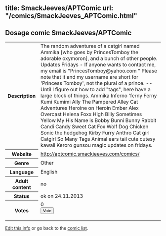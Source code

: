 title: SmackJeeves/APTComic
url: "/comics/SmackJeeves_APTComic.html"
---
Dosage comic SmackJeeves/APTComic
-----------------------------------------

<p id="msg"></p>
<script type="text/javascript">
if (window.location.search === '?edit_info_mail=sent_ok') {
  var elem = document.getElementById("msg");
  elem.innerHTML = 'Edited information sucessfully sent for review, which is usually done daily. Thanks!';
  elem.className = 'ok';
}
</script>
<table class="comicinfo">
<tr>
<th>Description</th><td>The random adventures of a catgirl named Ammika [who goes by PrincesTomboy the adorable oxymoron], and a bunch of other people. Updates Fridays - If anyone wants to contact me, my email is &quot;PrincesTomboy@yahoo.com &quot; Please note that it and my username are short for 'Princess Tomboy', not the plural of a prince. -- Until I figure out how to add &quot;tags&quot;, here have a large block of things. Ammika Inferno 'ferny Ferny Kumi Kumimi Ally The Pampered Alley Cat Adventures Heroine on Heroin Ember Alex Overcast Helena Foxx High Billy Sometimes Yellow My His Name is Bobby Bunni Bunny Rabbit Candi Candy Sweet Cat Fox Wolf Dog Chicken Sonic the hedgehog Kirby Furry Anthro Cat girl Catgirl So Many Tags Animal ears tail cute cutesy kawaii Keroro gunsou magic updates on fridays.</td>
</tr>
<tr>
<th>Website</th><td><a href="http://aptcomic.smackjeeves.com/comics/">http://aptcomic.smackjeeves.com/comics/</a></td>
</tr>
<tr>
<th>Genre</th><td>Other</td>
</tr>
<tr>
<th>Language</th><td>English</td>
</tr>
<tr>
<th>Adult content</th><td>no</td>
</tr>
<tr>
<th>Status</th><td>ok on 24.11.2013</td>
</tr>
<tr>
<th>Votes</th><td>0
<form action="http://gaecounter.appspot.com/count/" method="POST">
<input name="name" type="hidden" value="SmackJeeves_APTComic"/>
<input name="uid" type="hidden" id="voteuid" value=""/>
<input type="submit" value="Vote"/>
</form>
</td>
</tr>
</table>
<script type="text/javascript">
var ua = navigator.userAgent;
document.getElementById("voteuid").value = ua.replace(/[^a-zA-Z0-9\._:]/g , "_");;
</script>

[Edit this info](SmackJeeves_APTComic_edit.html) or go back to the [comic list](../comic-index.html).

